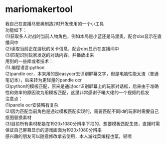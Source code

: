 # mariomakertool  
我自己在直播马里奥制造2时开发使用的一个小工具  
功能如下：  
(1)获取多人对战时当前人物角色，例如本局是小蓝还是马里奥，配合obs显示在直播间中  
(2)读取当前正在游玩的关卡信息，配合obs显示在直播间中  
(3)匹配识别玩家发送的对话内容，并播放出来  
用到的一些库或者技术：  
(1).编程语言:python  
(2)pandle ocr，本来用的是easyocr去识别屏幕文字，但是电脑性能太渣（普通笔记本），后来转为更轻量的pandle ocr  
(3)python的模板匹配，原来是通过ocr识别屏幕上的玩家对话框，后来由于准确性和效率的原因改为用模板匹配，这里非常感谢子曦大佬的一个视频的启发  
注意点：  
(1)pandle ocr安装略有复杂  
(2)因为匹配当前角色是通过模板匹配实现的，需要匹配不同id的玩家时需要自己抠图替换素材  
(3)目前所有素材都是在1920x1080分辨率下扣的，想要模板匹配生效，直播时需保证自己屏幕显示的游戏画面为1920x1080分辨率  
感兴趣的朋友可以随意修改拿去使用，本人游戏菜编程也菜，轻喷  

